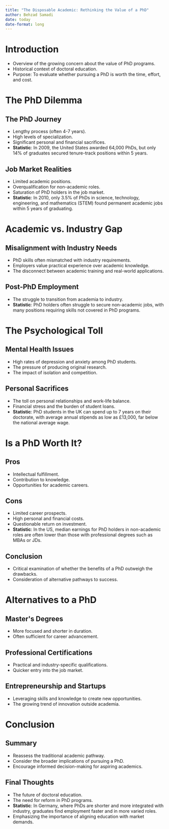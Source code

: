 ```yaml
---
title: "The Disposable Academic: Rethinking the Value of a PhD"
author: Behzad Samadi
date: today
date-format: long
---
```


# Introduction

- Overview of the growing concern about the value of PhD programs.
- Historical context of doctoral education.
- Purpose: To evaluate whether pursuing a PhD is worth the time, effort, and cost.

# The PhD Dilemma

## The PhD Journey
- Lengthy process (often 4-7 years).
- High levels of specialization.
- Significant personal and financial sacrifices.
- **Statistic**: In 2009, the United States awarded 64,000 PhDs, but only 14% of graduates secured tenure-track positions within 5 years.

## Job Market Realities
- Limited academic positions.
- Overqualification for non-academic roles.
- Saturation of PhD holders in the job market.
- **Statistic**: In 2010, only 3.5% of PhDs in science, technology, engineering, and mathematics (STEM) found permanent academic jobs within 5 years of graduating.

# Academic vs. Industry Gap

## Misalignment with Industry Needs
- PhD skills often mismatched with industry requirements.
- Employers value practical experience over academic knowledge.
- The disconnect between academic training and real-world applications.

## Post-PhD Employment
- The struggle to transition from academia to industry.
- **Statistic**: PhD holders often struggle to secure non-academic jobs, with many positions requiring skills not covered in PhD programs.

# The Psychological Toll

## Mental Health Issues
- High rates of depression and anxiety among PhD students.
- The pressure of producing original research.
- The impact of isolation and competition.

## Personal Sacrifices
- The toll on personal relationships and work-life balance.
- Financial stress and the burden of student loans.
- **Statistic**: PhD students in the UK can spend up to 7 years on their doctorate, with average annual stipends as low as £13,000, far below the national average wage.

# Is a PhD Worth It?

## Pros
- Intellectual fulfillment.
- Contribution to knowledge.
- Opportunities for academic careers.

## Cons
- Limited career prospects.
- High personal and financial costs.
- Questionable return on investment.
- **Statistic**: In the US, median earnings for PhD holders in non-academic roles are often lower than those with professional degrees such as MBAs or JDs.

## Conclusion
- Critical examination of whether the benefits of a PhD outweigh the drawbacks.
- Consideration of alternative pathways to success.

# Alternatives to a PhD

## Master's Degrees
- More focused and shorter in duration.
- Often sufficient for career advancement.

## Professional Certifications
- Practical and industry-specific qualifications.
- Quicker entry into the job market.

## Entrepreneurship and Startups
- Leveraging skills and knowledge to create new opportunities.
- The growing trend of innovation outside academia.

# Conclusion

## Summary
- Reassess the traditional academic pathway.
- Consider the broader implications of pursuing a PhD.
- Encourage informed decision-making for aspiring academics.

## Final Thoughts
- The future of doctoral education.
- The need for reform in PhD programs.
- **Statistic**: In Germany, where PhDs are shorter and more integrated with industry, graduates find employment faster and in more varied roles.
- Emphasizing the importance of aligning education with market demands.
